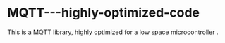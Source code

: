 # MQTT---highly-optimized-code
This is a MQTT library, highly optimized for a low space microcontroller . 
